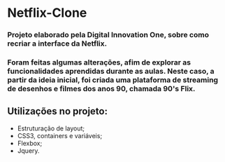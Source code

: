 # Netflix-Clone

### Projeto elaborado pela Digital Innovation One, sobre como recriar a interface da Netflix. 
### Foram feitas algumas alterações, afim de explorar as funcionalidades aprendidas durante as aulas. Neste caso, a partir da ideia inicial, foi criada uma plataforma de streaming de desenhos e filmes dos anos 90, chamada 90's Flix.
## Utilizações no projeto:
- Estruturação de layout; 
- CSS3, containers e variáveis; 
- Flexbox;
- Jquery.